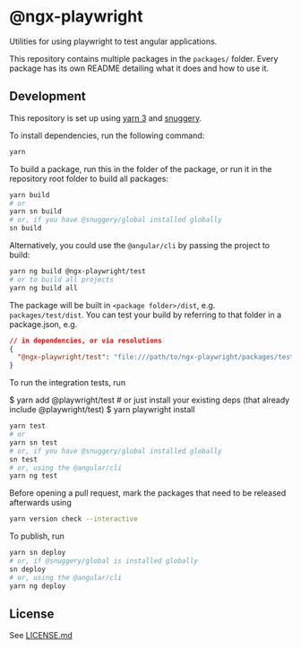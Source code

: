 # @ngx-playwright

Utilities for using playwright to test angular applications.

This repository contains multiple packages in the `packages/` folder. Every package has its own README detailing what it does and how to use it.

## Development

This repository is set up using [yarn 3](https://yarnpkg.com) and [snuggery](https://github.com/snuggery/snuggery).

To install dependencies, run the following command:

```bash
yarn
```

To build a package, run this in the folder of the package, or run it in the repository root folder to build all packages:

```bash
yarn build
# or
yarn sn build
# or, if you have @snuggery/global installed globally
sn build
```

Alternatively, you could use the `@angular/cli` by passing the project to build:

```bash
yarn ng build @ngx-playwright/test
# or to build all projects
yarn ng build all
```

The package will be built in `<package folder>/dist`, e.g. `packages/test/dist`. You can test your build by referring to that folder in a package.json, e.g.

```json
// in dependencies, or via resolutions
{
  "@ngx-playwright/test": "file:///path/to/ngx-playwright/packages/test/dist"
}
```

To run the integration tests, run

$ yarn add @playwright/test # or just install your existing deps (that already include @playwright/test)
$ yarn playwright install

```bash
yarn test
# or
yarn sn test
# or, if you have @snuggery/global installed globally
sn test
# or, using the @angular/cli
yarn ng test
```

Before opening a pull request, mark the packages that need to be released afterwards using

```bash
yarn version check --interactive
```

To publish, run

```bash
yarn sn deploy
# or, if @snuggery/global is installed globally
sn deploy
# or, using the @angular/cli
yarn ng deploy
```

## License

See [LICENSE.md](./LICENSE.md)
